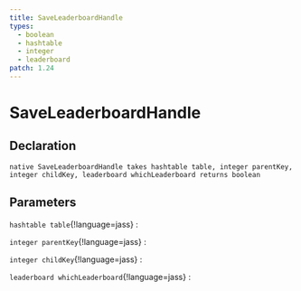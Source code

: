 ```yaml
---
title: SaveLeaderboardHandle
types:
  - boolean
  - hashtable
  - integer
  - leaderboard
patch: 1.24
---
```


# SaveLeaderboardHandle

## Declaration

```jass
native SaveLeaderboardHandle takes hashtable table, integer parentKey, integer childKey, leaderboard whichLeaderboard returns boolean
```

## Parameters
`hashtable table`{!language=jass}
: 

`integer parentKey`{!language=jass}
: 

`integer childKey`{!language=jass}
: 

`leaderboard whichLeaderboard`{!language=jass}
: 
